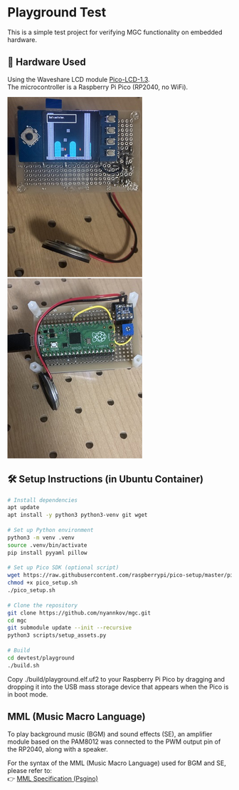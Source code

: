 # Playground Test

This is a simple test project for verifying MGC functionality on embedded hardware.

## 🔌 Hardware Used

Using the Waveshare LCD module [Pico-LCD-1.3](https://www.waveshare.com/wiki/Pico-LCD-1.3).  
The microcontroller is a Raspberry Pi Pico (RP2040, no WiFi).

![](img/front.jpg)
![](img/back.jpg)


## 🛠️ Setup Instructions (in Ubuntu Container)

```bash
# Install dependencies
apt update
apt install -y python3 python3-venv git wget

# Set up Python environment
python3 -m venv .venv
source .venv/bin/activate
pip install pyyaml pillow

# Set up Pico SDK (optional script)
wget https://raw.githubusercontent.com/raspberrypi/pico-setup/master/pico_setup.sh
chmod +x pico_setup.sh
./pico_setup.sh

# Clone the repository
git clone https://github.com/nyannkov/mgc.git
cd mgc
git submodule update --init --recursive
python3 scripts/setup_assets.py

# Build
cd devtest/playground
./build.sh
```
Copy ./build/playground.elf.uf2 to your Raspberry Pi Pico by dragging and dropping it into the USB mass storage device that appears when the Pico is in boot mode.

## MML (Music Macro Language)
To play background music (BGM) and sound effects (SE), an amplifier module based on the PAM8012 was connected to the PWM output pin of the RP2040, along with a speaker.

For the syntax of the MML (Music Macro Language) used for BGM and SE, please refer to:  
👉 [MML Specification (Psgino)](https://github.com/nyannkov/Psgino/blob/main/MML.md)
